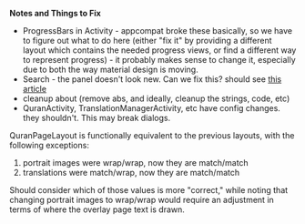 **Notes and Things to Fix**

 * ProgressBars in Activity - appcompat broke these basically, so we have to
  figure out what to do here (either "fix it" by providing a different layout
  which contains the needed progress views, or find a different way to
  represent progress) - it probably makes sense to change it, especially due
  to both the way material design is moving.
 * Search - the panel doesn't look new. Can we fix this? should see [this
     article](https://chris.banes.me/2014/10/17/appcompat-v21/)
 * cleanup about (remove abs, and ideally, cleanup the strings, code, etc)
 * QuranActivity, TranslationManagerActivity, etc have config changes. they
   shouldn't. This may break dialogs.

QuranPageLayout is functionally equivalent to the previous layouts, with the
following exceptions:
1. portrait images were wrap/wrap, now they are match/match
2. translations were match/wrap, now they are match/match

Should consider which of those values is more "correct," while noting that
changing portrait images to wrap/wrap would require an adjustment in terms
of where the overlay page text is drawn.
